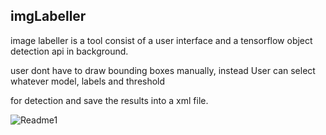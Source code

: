 ## imgLabeller

image labeller is a tool consist of a user interface and a tensorflow object detection api in background.

user dont have to draw bounding boxes manually, instead User can select whatever model, labels and threshold

for detection and save the results into a xml file.




![Readme1](https://github.com/shivendrapratap2/Computer-Vision/blob/master/ImageLabeller/imgLabeller.PNG)

